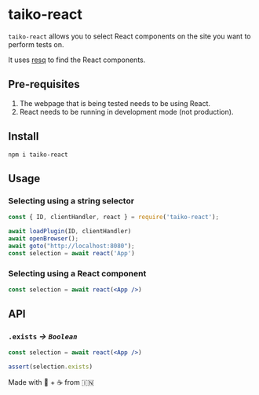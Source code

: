 # taiko-react

`taiko-react` allows you to select React components on the site you want to perform tests on.

It uses [resq](https://github.com/baruchvlz/resq) to find the React components.

## Pre-requisites

1. The webpage that is being tested needs to be using React.
2. React needs to be running in development mode (not production).

## Install

```Shell
npm i taiko-react
```

## Usage

### Selecting using a **string** selector

```js
const { ID, clientHandler, react } = require('taiko-react');

await loadPlugin(ID, clientHandler)
await openBrowser();
await goto("http://localhost:8080");
const selection = await react('App')
```

### Selecting using a **React component**

```jsx
const selection = await react(<App />)
```

## API

### `.exists` _-> `Boolean`_

```jsx
const selection = await react(<App />)

assert(selection.exists)
```

Made with 💟 + ☕️ from 🇮🇳